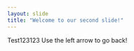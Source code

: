 ```yaml
---
layout: slide
title: "Welcome to our second slide!"
---
```

Test123123
Use the left arrow to go back!
